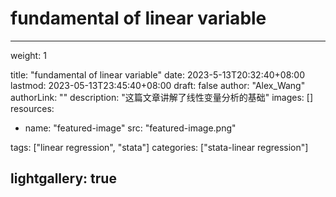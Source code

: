 # fundamental of linear variable

---
weight: 1

title: "fundamental of linear variable"
date: 2023-5-13T20:32:40+08:00
lastmod: 2023-05-13T23:45:40+08:00
draft: false
author: "Alex_Wang"
authorLink: ""
description: "这篇文章讲解了线性变量分析的基础"
images: []
resources:
- name: "featured-image"
  src: "featured-image.png"

tags: ["linear regression", "stata"]
categories: ["stata-linear regression"]

lightgallery: true
---
